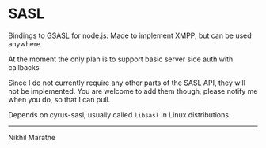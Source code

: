 SASL
====

Bindings to [GSASL](http://www.gnu.org/software/gsasl/) for node.js.
Made to implement XMPP, but can be used anywhere.

At the moment the only plan is to support basic server side auth with callbacks

Since I do not currently require any other parts of the SASL API, they will not be implemented.
You are welcome to add them though, please notify me when you do, so that I can pull.

Depends on cyrus-sasl, usually called `libsasl` in Linux distributions.

----
Nikhil Marathe
